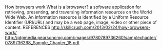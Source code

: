 How browsers work
What is a browswer?
 a software application for retrieving, presenting, and traversing information resources on the World Wide Web. An information resource is identified by a Uniform Resource Identifier (URI/URL) and may be a web page, image, video or other piece of content.
REFERENCES
http://skillcrush.com/2013/02/24/how-browsers-work/
http://ptgmedia.pearsoncmg.com/images/9780789736260/samplechapter/0789736268_Sample_Chapter_18.pdf